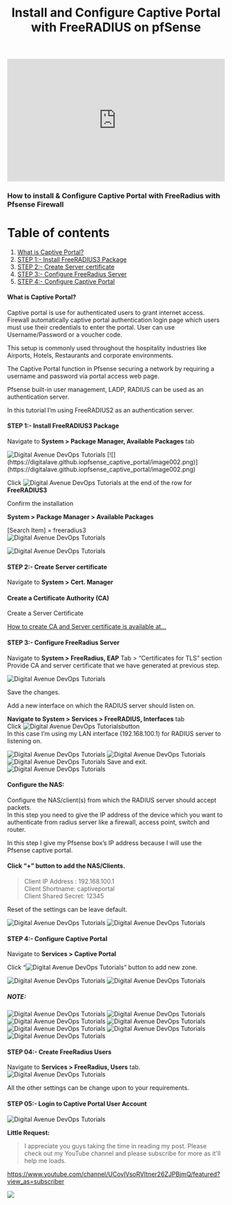 ﻿---
layout: post
authors: [dimuthu_daundasekara]
title: 'Install and Configure Captive Portal with FreeRADIUS on pfSense'
image: /assets/img/post-imgs/pfsense_captive_portal/captive_portal_N.jpg
tags: [pfSense, Firewall, Captive Portal, WIFI]
category: pfSense,sysadmin
comments: true
last_modified_at: 2020-01-31
categories: 
    - "pfsense"
    - "Captive Portal"
---

<style>
.embed-container { position: relative; padding-bottom: 56.25%; height: 0; overflow: hidden; max-width: 100%; } .embed-container iframe, .embed-container object, .embed-container embed { position: absolute; top: 0; left: 0; width: 100%; height: 100%; }
</style>
<div class='embed-container'>
    <iframe src='https://www.youtube.com/embed/hqjE4KySvWU?&autoplay=1' frameborder='0' allow="accelerometer; autoplay; clipboard-write; encrypted-media; gyroscope; picture-in-picture" allowfullscreen>
    </iframe>
</div>

### How to install & Configure Captive Portal with FreeRadius with Pfsense Firewall

# Table of contents
1. [What is Captive Portal?](#What-is-Captive-Portal?)
2. [STEP 1:- Install FreeRADIUS3 Package](#STEP-1:-Install-FreeRADIUS3-Package)
3. [STEP 2:- Create Server certificate](#STEP-2:-Create-Server-certificate)
4. [STEP 3:- Configure FreeRadius Server](#STE-3:--Configure-FreeRadius-Server)
5. [STEP 4:- Configure Captive Portal](#STEP-4:--Configure-Captive-Portal)


#### What is Captive Portal?

Captive portal is use for authenticated users to grant internet access. Firewall automatically captive portal authentication login page which users must use their credentials to enter the portal. User can use Username/Password or a voucher code.

This setup is commonly used throughout the hospitality industries like Airports, Hotels, Restaurants and corporate environments.

The Captive Portal function in Pfsense securing a network by requiring a username and password via portal access web page.

Pfsense built-in user management, LADP, RADIUS can be used as an authentication server.

In this tutorial I’m using FreeRADIUS2 as an authentication server.

#### STEP 1:- Install FreeRADIUS3 Package

Navigate to  **System > Package Manager, Available Packages**  tab


<img src="/assets/img/post-imgs/pfsense_captive_portal/image002.png" width="auto" alt="Digital Avenue DevOps Tutorials">
[![](https://digitalave.github.iopfsense_captive_portal/image002.png)](https://digitalave.github.iopfsense_captive_portal/image002.png)

Click  <img src="/assets/img/post-imgs/pfsense_captive_portal/image002.png" width="auto" alt="Digital Avenue DevOps Tutorials"> at the end of the row for  **FreeRADIUS3**

Confirm the installation

**System > Package Manager > Available Packages**

[Search Item] = freeradius3  
<img src="/assets/img/post-imgs/pfsense_captive_portal/image003.png" width="auto" alt="Digital Avenue DevOps Tutorials">

<img src="/assets/img/post-imgs/pfsense_captive_portal/image004.png" width="auto" alt="Digital Avenue DevOps Tutorials">

#### STEP 2:- Create Server certificate

Navigate to  **System > Cert. Manager**

#### Create a Certificate Authority (CA)

Create a Server Certificate

[How to create CA and Server certificate is available at…](https://digitalave.github.io/2018/08/08/Setup-Remote-VPN-Access-Using-PfSense-and-OpenVPN/)

#### STEP 3:- Configure FreeRadius Server

Navigate to  **System > FreeRadius, EAP**  Tab > “Certificates for TLS” section  
Provide CA and server certificate that we have generated at previous step.

<img src="/assets/img/post-imgs/pfsense_captive_portal/image005.png" width="auto" alt="Digital Avenue DevOps Tutorials">

Save the changes.

Add a new interface on which the RADIUS server should listen on.

**Navigate to System > Services > FreeRADIUS, Interfaces**  tab  
Click <img src="/assets/img/post-imgs/pfsense_captive_portal/image001.png" width="auto" alt="Digital Avenue DevOps Tutorials">button  
In this case I’m using my LAN interface (192.168.100.1) for RADIUS server to listening on.

<img src="/assets/img/post-imgs/pfsense_captive_portal/image006.png" width="auto" alt="Digital Avenue DevOps Tutorials">

<img src="/assets/img/post-imgs/pfsense_captive_portal/image007.png" width="auto" alt="Digital Avenue DevOps Tutorials">

<img src="/assets/img/post-imgs/pfsense_captive_portal/image008.png" width="auto" alt="Digital Avenue DevOps Tutorials">
Save and exit.

<img src="/assets/img/post-imgs/pfsense_captive_portal/image009.png" width="auto" alt="Digital Avenue DevOps Tutorials">

#### Configure the NAS:

Configure the NAS/client(s) from which the RADIUS server should accept packets.  
In this step you need to give the IP address of the device which you want to authenticate from radius server like a firewall, access point, switch and router.

In this step I give my Pfsense box’s IP address because I will use the Pfsense captive portal.

#### Click “+” button to add the NAS/Clients.

> Client IP Address : 192.168.100.1  
> Client Shortname: captiveportal  
> Client Shared Secret: 12345

Reset of the settings can be leave default.

<img src="/assets/img/post-imgs/pfsense_captive_portal/image010.png" width="auto" alt="Digital Avenue DevOps Tutorials">

<img src="/assets/img/post-imgs/pfsense_captive_portal/image011.png" width="auto" alt="Digital Avenue DevOps Tutorials">

#### STEP 4:- Configure Captive Portal

Navigate to  **Services > Captive Portal**

Click “<img src="/assets/img/post-imgs/pfsense_captive_portal/image001.png" width="auto" alt="Digital Avenue DevOps Tutorials">“ button to add new zone.

<img src="/assets/img/post-imgs/pfsense_captive_portal/image012.png" width="auto" alt="Digital Avenue DevOps Tutorials">

<img src="/assets/img/post-imgs/pfsense_captive_portal/image013.png" width="auto" alt="Digital Avenue DevOps Tutorials">

##### NOTE:

<img src="/assets/img/post-imgs/pfsense_captive_portal/image014.png" width="auto" alt="Digital Avenue DevOps Tutorials">

<img src="/assets/img/post-imgs/pfsense_captive_portal/image015.png" width="auto" alt="Digital Avenue DevOps Tutorials">

<img src="/assets/img/post-imgs/pfsense_captive_portal/image016.png" width="auto" alt="Digital Avenue DevOps Tutorials">

<img src="/assets/img/post-imgs/pfsense_captive_portal/image017.png" width="auto" alt="Digital Avenue DevOps Tutorials">

<img src="/assets/img/post-imgs/pfsense_captive_portal/image018.png" width="auto" alt="Digital Avenue DevOps Tutorials"> 

<img src="/assets/img/post-imgs/pfsense_captive_portal/image019.png" width="auto" alt="Digital Avenue DevOps Tutorials"> 

<img src="/assets/img/post-imgs/pfsense_captive_portal/image020.png" width="auto" alt="Digital Avenue DevOps Tutorials">

#### STEP 04:- Create FreeRadius Users

Navigate to  **Services > FreeRadius, Users**  tab.  
<img src="/assets/img/post-imgs/pfsense_captive_portal/image021.png" width="auto" alt="Digital Avenue DevOps Tutorials">

All the other settings can be change upon to your requirements.

#### STEP 05:- Login to Captive Portal User Account  
<img src="/assets/img/post-imgs/pfsense_captive_portal/image022.png" width="auto" alt="Digital Avenue DevOps Tutorials">


**Little Request:**

> I appreciate you guys taking the time in reading my post. Please check out my YouTube channel and please subscribe for more as it'll help me loads.


<a href="https://www.youtube.com/channel/UCovlVsoRVItner26ZJPBjmQ/featured?view_as=subscriber" target="_blank">https://www.youtube.com/channel/UCovlVsoRVItner26ZJPBjmQ/featured?view_as=subscriber</a>


[<img src="Docker-Installation/sub.gif">](https://www.youtube.com/channel/UCovlVsoRVItner26ZJPBjmQ?sub_confirmation=1) 

